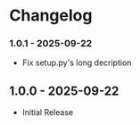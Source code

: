 Changelog
=========

### 1.0.1 - 2025-09-22

* Fix setup.py's long decription 

## 1.0.0 - 2025-09-22

* Initial Release
